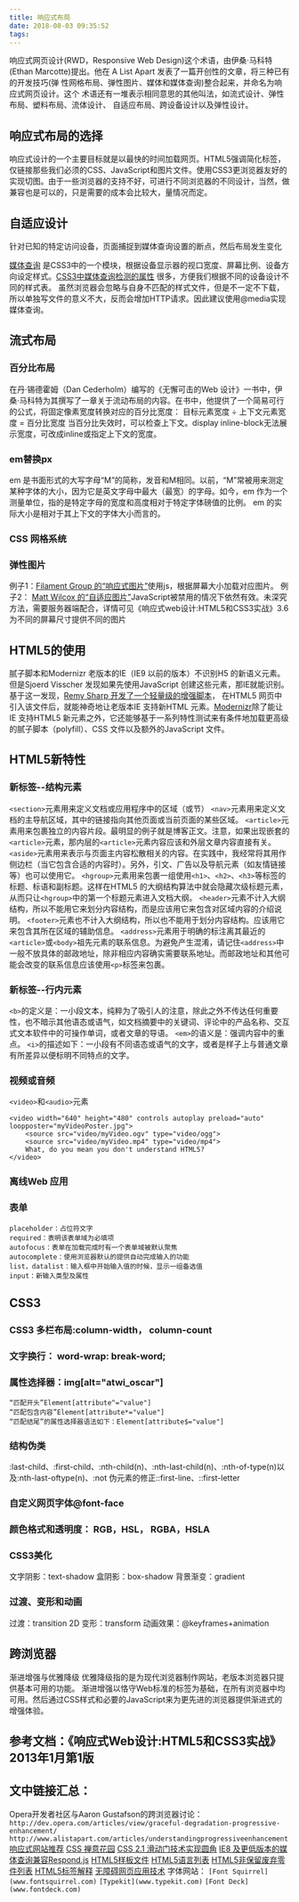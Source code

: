 ```yaml
---
title: 响应式布局
date: 2018-08-03 09:35:52
tags:
---
```


  响应式网页设计(RWD，Responsive Web Design)这个术语，由伊桑·马科特(Ethan Marcotte)提出。他在 A List Apart 发表了一篇开创性的文章，将三种已有的开发技巧(弹 性网格布局、弹性图片、媒体和媒体查询)整合起来，并命名为响应式网页设计。这个 术语还有一堆表示相同意思的其他叫法，如流式设计、弹性布局、塑料布局、流体设计、 自适应布局、跨设备设计以及弹性设计。

## 响应式布局的选择
  
  响应式设计的一个主要目标就是以最快的时间加载网页。HTML5强调简化标签，仅链接那些我们必须的CSS、JavaScript和图片文件。使用CSS3更浏览器友好的实现切图。由于一些浏览器的支持不好，可进行不同浏览器的不同设计，当然，做兼容也是可以的，只是需要的成本会比较大，量情况而定。

## 自适应设计
  针对已知的特定访问设备，页面捕捉到媒体查询设置的断点，然后布局发生变化

  [媒体查询](https://www.runoob.com/css3/css3-mediaqueries.html) 是CSS3中的一个模块，根据设备显示器的视口宽度、屏幕比例、设备方向设定样式。[CSS3中媒体查询检测的属性](https://www.runoob.com/cssref/css3-pr-mediaquery.html) 很多，方便我们根据不同的设备设计不同的样式表。
  虽然浏览器会忽略与自身不匹配的样式文件，但是不一定不下载，所以单独写文件的意义不大，反而会增加HTTP请求。因此建议使用@media实现媒体查询。
                  

## 流式布局
  ### 百分比布局
  在丹·锡德霍姆（Dan Cederholm）编写的《无懈可击的Web 设计》一书中，伊桑·马科特为其撰写了一章关于流动布局的内容。在书中，他提供了一个简易可行的公式，将固定像素宽度转换对应的百分比宽度：
          目标元素宽度 ÷ 上下文元素宽度 = 百分比宽度
  当百分比失效时，可以检查上下文。display inline-block无法展示宽度，可改成inline或指定上下文的宽度。
  ### em替换px
  em 是书面形式的大写字母“M”的简称，发音和M相同。以前，“M”常被用来测定某种字体的大小，因为它是英文字母中最大（最宽）的字母。如今，em 作为一个测量单位，指的是特定字母的宽度和高度相对于特定字体磅值的比例。
  em 的实际大小是相对于其上下文的字体大小而言的。
  ### CSS 网格系统
  ### 弹性图片
  例子1：[Filament Group 的“响应式图片”](http://filamentgroup.com/lab/responsive_images_experi_menting_with_context_aware_image_sizing/)使用js，根据屏幕大小加载对应图片。
  例子2： [Matt Wilcox 的“自适应图片”](http://adaptive-images.com)JavaScript被禁用的情况下依然有效。未深究方法，需要服务器端配合，详情可见《响应式web设计:HTML5和CSS3实战》3.6 为不同的屏幕尺寸提供不同的图片
## HTML5的使用
  腻子脚本和Modernizr
  老版本的IE（IE9 以前的版本）不识别H5 的新语义元素。但是Sjoerd Visscher 发现如果先使用JavaScript 创建这些元素，那IE就能识别。基于这一发现，[Remy Sharp 开发了一个轻量级的增强脚本](http://remysharp.com/2009/01/07/html5-enabling-script/)， 在HTML5 网页中引入该文件后，就能神奇地让老版本IE 支持新HTML 元素。[Modernizr](http://www.modernizr.com)除了能让IE 支持HTML5 新元素之外，它还能够基于一系列特性测试来有条件地加载更高级的腻子脚本（polyfill）、CSS 文件以及额外的JavaScript 文件。
## HTML5新特性
  ### 新标签--结构元素
  `<section>`元素用来定义文档或应用程序中的区域（或节）
  `<nav>`元素用来定义文档的主导航区域，其中的链接指向其他页面或当前页面的某些区域。
  `<article>`元素用来包裹独立的内容片段。最明显的例子就是博客正文。注意，如果出现嵌套的`<article>`元素，那内层的`<article>`元素内容应该和外层文章内容直接有关。
  `<aside>`元素用来表示与页面主内容松散相关的内容。在实践中，我经常将其用作侧边栏（当它包含合适的内容时）。另外，引文、广告以及导航元素（如友情链接等）也可以使用它。
  `<hgroup>`元素用来包裹一组使用`<h1>`、`<h2>`、`<h3>`等标签的标题、标语和副标题。这样在HTML5 的大纲结构算法中就会隐藏次级标题元素，从而只让`<hgroup>`中的第一个标题元素进入文档大纲。
  `<header>`元素不计入大纲结构，所以不能用它来划分内容结构，而是应该用它来包含对区域内容的介绍说明。
  `<footer>`元素也不计入大纲结构，所以也不能用于划分内容结构。应该用它来包含其所在区域的辅助信息。
  `<address>`元素用于明确的标注离其最近的`<article>`或`<body>`祖先元素的联系信息。为避免产生混淆，请记住`<address>`中一般不放具体的邮政地址，除非相应内容确实需要联系地址。而邮政地址和其他可能会改变的联系信息应该使用`<p>`标签来包裹。

  ### 新标签--行内元素
  `<b>`的定义是：一小段文本，纯粹为了吸引人的注意，除此之外不传达任何重要性，也不暗示其他语态或语气，如文档摘要中的关键词、评论中的产品名称、交互式文本软件中的可操作单词，或者文章的导语。
  `<em>`的语义是：强调内容中的重点。
  `<i>`的描述如下：一小段有不同语态或语气的文字，或者是样子上与普通文章有所差异以便标明不同特点的文字。
  ### 视频或音频
  `<video>`和`<audio>`元素
  ```
  <video width="640" height="480" controls autoplay preload="auto" loopposter="myVideoPoster.jpg">
      <source src="video/myVideo.ogv" type="video/ogg">
      <source src="video/myVideo.mp4" type="video/mp4">
      What, do you mean you don't understand HTML5?
  </video>
  ```
  ### 离线Web 应用
  ### 表单
    placeholder：占位符文字
    required：表明该表单域为必填项
    autofocus：表单在加载完成时有一个表单域被默认聚焦
    autocomplete：使用浏览器默认的提供自动完成输入的功能
    list，datalist：输入框中开始输入值的时候，显示一组备选值
    input：新输入类型及属性
## CSS3
  ### CSS3 多栏布局:column-width， column-count
  ### 文字换行： word-wrap: break-word;
  ### 属性选择器：img[alt="atwi_oscar"]
    “匹配开头”Element[attribute^="value"]
    “匹配包含内容”Element[attribute*="value"]
    “匹配结尾”的属性选择器语法如下：Element[attribute$="value"] 
  ### 结构伪类
  :last-child、:first-child、:nth-child(n)、:nth-last-child(n)、:nth-of-type(n)以及:nth-last-oftype(n)、:not
  伪元素的修正::first-line、::first-letter
  ### 自定义网页字体@font-face
  ### 颜色格式和透明度： RGB，HSL， RGBA，HSLA
  ### CSS3美化
  文字阴影：text-shadow
  盒阴影：box-shadow
  背景渐变：gradient
  ### 过渡、变形和动画
  过渡：transition
  2D 变形：transform
  动画效果：@keyframes+animation
## 跨浏览器
  渐进增强与优雅降级
  优雅降级指的是为现代浏览器制作网站，老版本浏览器只提供基本可用的功能。
  渐进增强以恪守Web标准的标签为基础，在所有浏览器中均可用。然后通过CSS样式和必要的JavaScript来为更先进的浏览器提供渐进式的增强体验。

## 参考文档：《响应式Web设计:HTML5和CSS3实战》 2013年1月第1版
## 文中链接汇总：
Opera开发者社区与Aaron Gustafson的跨浏览器讨论：
`http://dev.opera.com/articles/view/graceful-degradation-progressive-enhancement/`
`http://www.alistapart.com/articles/understandingprogressiveenhancement`
[响应式网站推荐](http://mediaqueri.es)
[CSS 禅意花园](http://www.csszengarden.com)
[CSS 2.1 滑动门技术实现圆角](http://www.alistapart.com/articles/slidingdoors/)
[IE8 及更低版本的媒体查询兼容Respond.js](https://github.com/scottjehl/Respond)
[HTML5样板文件](http://html5boilerplate.com)
[HTML5语言列表](http://www.iana.org/assignments/language-subtag-registry/language-subtag-registry)
[HTML5非保留废弃零件列表](http://dev.w3.org/html5/spec/Overview.html#non-conforming-features)
[HTML5标签解释](http://w3c.github.io/html)
[无障碍网页应用技术](http://www.w3.org/WAI/intro/aria)
字体网站：
  `[Font Squirrel](www.fontsquirrel.com)`
  `[Typekit](www.typekit.com)`
  `[Font Deck](www.fontdeck.com)`
